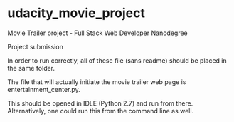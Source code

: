 # udacity_movie_project
Movie Trailer project - Full Stack Web Developer Nanodegree


Project submission


In order to run correctly, all of these file (sans readme) should be placed in the same 
folder.

The file that will actually initiate the movie trailer web page is entertainment_center.py.

This should be opened in IDLE (Python 2.7) and run from there. Alternatively, one could
run this from the command line as well.




	